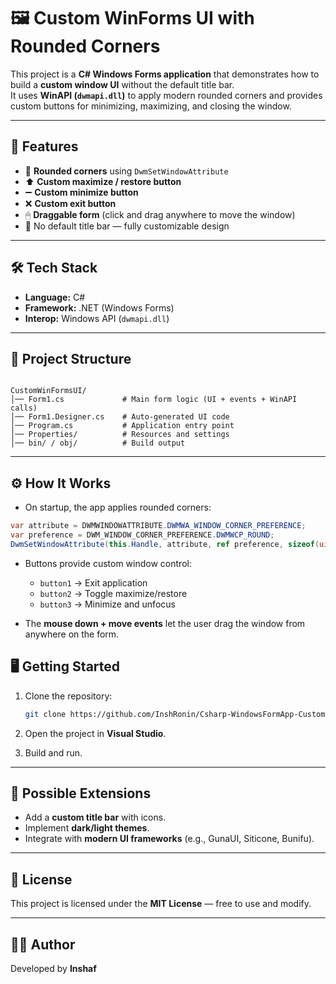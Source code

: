 # 🖼 Custom WinForms UI with Rounded Corners

This project is a **C# Windows Forms application** that demonstrates how to build a **custom window UI** without the default title bar.  
It uses **WinAPI (`dwmapi.dll`)** to apply modern rounded corners and provides custom buttons for minimizing, maximizing, and closing the window.

---

## 🚀 Features

- 🎨 **Rounded corners** using `DwmSetWindowAttribute`
- ⬆️ **Custom maximize / restore button**
- ➖ **Custom minimize button**
- ❌ **Custom exit button**
- 🖱 **Draggable form** (click and drag anywhere to move the window)
- 🔲 No default title bar — fully customizable design

---

## 🛠 Tech Stack

- **Language:** C#  
- **Framework:** .NET (Windows Forms)  
- **Interop:** Windows API (`dwmapi.dll`)  

---

## 📂 Project Structure

```

CustomWinFormsUI/
│── Form1.cs             # Main form logic (UI + events + WinAPI calls)
│── Form1.Designer.cs    # Auto-generated UI code
│── Program.cs           # Application entry point
│── Properties/          # Resources and settings
│── bin/ / obj/          # Build output

````

---

## ⚙️ How It Works

- On startup, the app applies rounded corners:

```csharp
var attribute = DWMWINDOWATTRIBUTE.DWMWA_WINDOW_CORNER_PREFERENCE;
var preference = DWM_WINDOW_CORNER_PREFERENCE.DWMWCP_ROUND;
DwmSetWindowAttribute(this.Handle, attribute, ref preference, sizeof(uint));
````

* Buttons provide custom window control:

  * `button1` → Exit application
  * `button2` → Toggle maximize/restore
  * `button3` → Minimize and unfocus

* The **mouse down + move events** let the user drag the window from anywhere on the form.


## 🖥 Getting Started

1. Clone the repository:

   ```bash
   git clone https://github.com/InshRonin/Csharp-WindowsFormApp-Custom.git
   ```
2. Open the project in **Visual Studio**.
3. Build and run.

---

## 📌 Possible Extensions

* Add a **custom title bar** with icons.
* Implement **dark/light themes**.
* Integrate with **modern UI frameworks** (e.g., GunaUI, Siticone, Bunifu).

---

## 📝 License

This project is licensed under the **MIT License** — free to use and modify.

---

## 👨‍💻 Author

Developed by **Inshaf**

```
